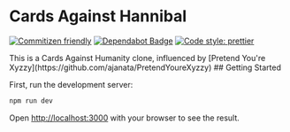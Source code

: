 # Cards Against Hannibal

<p align="center">

[![Commitizen friendly](https://img.shields.io/badge/commitizen-friendly-brightgreen.svg)](https://commitizen.github.io/cz-cli/)
[![Dependabot Badge](https://badgen.net/dependabot/stevideter/cards-against-hannibal?icon=dependabot)](https://www.dependabot.com/)
[![Code style: prettier](https://img.shields.io/badge/code_style-prettier-ff69b4.svg)](https://prettier.io/)

</p>
This is a Cards Against Humanity clone, influenced by [Pretend You're Xyzzy](https://github.com/ajanata/PretendYoureXyzzy)
## Getting Started

First, run the development server:

```bash
npm run dev
```

Open [http://localhost:3000](http://localhost:3000) with your browser to see the result.
